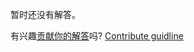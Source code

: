 
暂时还没有解答。

有兴趣[贡献你的解答](https://github.com/BFEdev/BFE.dev-solutions/blob/main/quiz/try-catch_zh.md)吗? [Contribute guidline](https://github.com/BFEdev/BFE.dev-solutions#how-to-contribute)
